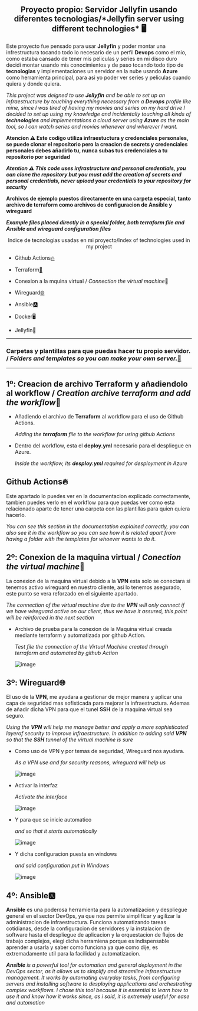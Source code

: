 <h2 align="center">Proyecto propio: Servidor Jellyfin usando diferentes tecnologias/*Jellyfin server using different technologies* 🖥️</h2>

Este proyecto fue pensado para usar **Jellyfin** y poder montar una infrestructura tocando todo lo necesario de un perfil **Devops** como el mio, como estaba cansado de tener mis peliculas y series en mi disco duro decidi montar usando mis conocimientos y de paso tocando todo tipo de **tecnologias** y implementaciones un servidor en la nube usando **Azure** como herramienta principal, para asi yo poder ver series y peliculas cuando quiera y donde quiera.

*This project was deigned to use **Jellyfin** and be able to set up an infraestructure by touching everything necessary from a **Devops** profile like mine, since I was tired of having my movies and series on my hard drive I decided to set up using my knowledge and incidentally touching all kinds of **technologies** and implementations a cloud server using **Azure** as the main tool, so I can watch series and movies whenever and wherever I want.*

**Atencion ⚠️ Este codigo utiliza infraestuctura y credenciales personales, se puede clonar el repositorio pero la creacion de secrets y credenciales personales debes añadirlo tu, nunca subas tus credenciales a tu repositorio por seguridad**

***Atention ⚠️ This code uses infrastructure and personal credentials, you can clone the repository but you must add the creation of secrets and personal credentials, never upload your credentials to your repository for security***

**Archivos de ejemplo puestos directamente en una carpeta especial, tanto archivo de terraform como archivos de configuracion de Ansible y wireguard**

***Example files placed directly in a special folder, both terraform file and Ansible and wireguard configuration files***


<p align="center">Indice de tecnologias usadas en mi proyecto/Index of technologies used in my project</p>

  - Github Actions[🔥](./.github/workflows/terraform1.yml)
  
  - Terraform[🗿](./UbunReal.tf)

  - Conexion a la mquina virtual / *Connection the virtual machine*🛜

  - Wireguard[🌐](./Wireguard)

  - Ansible[🅰](./Ansible)

  - Docker🖥️

  - Jellyfin🐬
----------------------------------------

### Carpetas y plantillas para que puedas hacer tu propio servidor. / *Folders and templates so you can make your own server.*[📁](./Example-plantillas)
------------------------------------------------
## 1º: Creacion de archivo Terraform y añadiendolo al workflow / *Creation archive terraform and add the workflow*🗿

  - Añadiendo el archivo de **Terraform** al workflow para el uso de Github Actions.

    *Adding the **terraform** file to the workflow for using github Actions*
  - Dentro del workflow, esta el **deploy.yml** necesario para el despliegue en Azure.
    
    *Inside the workflow, its **desploy.yml** required for desployment in Azure*


## Github Actions🔥

Este apartado lo puedes ver en la documentacion explicado correctamente, tambien puedes verlo en el workflow para que puedas ver como esta relacionado aparte de tener una carpeta con las plantillas para quien quiera hacerlo.

*You can see this section in the documentation explained correctly, you can also see it in the workflow so you can see how it is related apart from having a folder with the templates for whoever wants to do it.*

## 2º: Conexion de la maquina virtual / *Conection the virtual machine*🛜

La conexion de la maquina virtual debido a la **VPN** esta solo se conectara si tenemos activo wireguard en nuestro cliente, asi lo tenemos asegurado, este punto se vera reforzado en el siguiente apartado.

*The connection of the virtual machine due to the **VPN** will only connect if we have wireguard active on our client, thus we have it assured, this point will be reinforced in the next section*

  -  Archivo de prueba para la conexion de la Maquina virtual creada mediante terraform y automatizada por github Action.

      *Test file the connection of the Virtual Machine created through terraform and automated by github Action*

      ![image](https://github.com/user-attachments/assets/c881ca55-2b3c-41a0-bffc-fad9345569e8)

## 3º: Wireguard🌐

  El uso de la **VPN**, me ayudara a gestionar de mejor manera y aplicar una capa de seguridad mas sofisticada
  para mejorar la infraestructura. Ademas de añadir dicha VPN para que el tunel **SSH** de la maquina virtual sea
  seguro.

  *Using the **VPN** will help me manage better and apply a more sophisticated layerof security to improve infraestructure. In addition to adding said **VPN** so that the **SSH** tunnel of the virtual machine is sure*

  - Como uso de VPN y por temas de seguridad, Wireguard nos ayudara.

    *As a VPN use and for security reasons, wireguard will help us*

    ![image](https://github.com/user-attachments/assets/76d4cd7a-27b4-4902-b553-2fb18c60b95d)

  - Activar la interfaz

    *Activate the interface*

    ![image](https://github.com/user-attachments/assets/58d6b011-f9db-47cc-a7e9-0dcabb134b91)

  - Y para que se inicie automatico

    *and so that it starts automatically*

    ![image](https://github.com/user-attachments/assets/bf0db633-d0c8-4172-ae08-89f5a2e09fbe)
    
  - Y dicha configuracion puesta en windows

    *and said configuration put in Windows*
    
    ![image](https://github.com/user-attachments/assets/fda30bae-6d54-4df8-8e77-7e764bd08afc)

## 4º: Ansible🅰

  **Ansible** es una poderosa herramienta para la automatizacion y despliegue general en el sector DevOps, ya que nos permite simplificar y agilizar la administracion de infraestructura. Funciona automatizando tareas cotidianas, desde la configuracion de servidores y la instalacion de software hasta el despliegue de aplicacion y la orquestacion de flujos de trabajo     complejos, elegi dicha herramiena porque es indispensable aprender a usarla y saber como funciona ya que como dije, es extremadamente util para la facilidad y automatizacion.

***Ansible** is a powerful tool for automation and general deployment in the DevOps sector, as it allows us to simplify and streamline infraestructure management. It works by automating everyday tasks, from configuring servers and installing software to desploying applications and orchestrating complex workflows. I chose this tool because it is essential to learn      how to use it and know how it works since, as i said, it is extremely useful for ease and automation*
    


